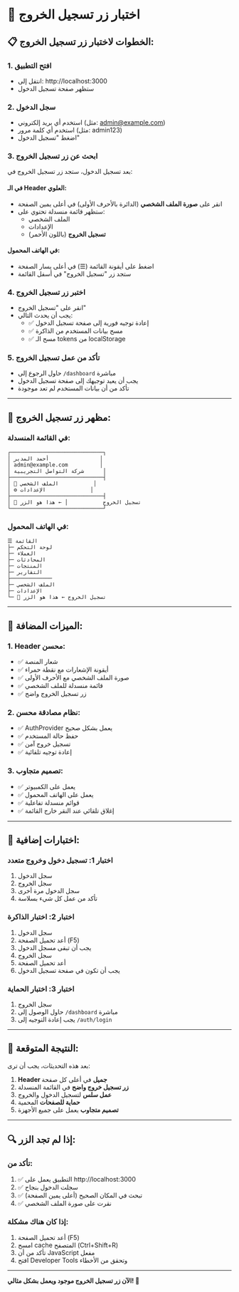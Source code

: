 # 🔐 اختبار زر تسجيل الخروج

## 📋 الخطوات لاختبار زر تسجيل الخروج:

### 1. **افتح التطبيق**
- انتقل إلى: http://localhost:3000
- ستظهر صفحة تسجيل الدخول

### 2. **سجل الدخول**
- استخدم أي بريد إلكتروني (مثل: admin@example.com)
- استخدم أي كلمة مرور (مثل: admin123)
- اضغط "تسجيل الدخول"

### 3. **ابحث عن زر تسجيل الخروج**
بعد تسجيل الدخول، ستجد زر تسجيل الخروج في:

#### **في الـ Header العلوي:**
- انقر على **صورة الملف الشخصي** (الدائرة بالأحرف الأولى) في أعلى يمين الصفحة
- ستظهر قائمة منسدلة تحتوي على:
  - الملف الشخصي
  - الإعدادات
  - **تسجيل الخروج** (باللون الأحمر)

#### **في الهاتف المحمول:**
- اضغط على أيقونة القائمة (☰) في أعلى يسار الصفحة
- ستجد زر "تسجيل الخروج" في أسفل القائمة

### 4. **اختبر زر تسجيل الخروج**
- انقر على "تسجيل الخروج"
- يجب أن يحدث التالي:
  - ✅ إعادة توجيه فورية إلى صفحة تسجيل الدخول
  - ✅ مسح بيانات المستخدم من الذاكرة
  - ✅ مسح الـ tokens من localStorage

### 5. **تأكد من عمل تسجيل الخروج**
- حاول الرجوع إلى `/dashboard` مباشرة
- يجب أن يعيد توجيهك إلى صفحة تسجيل الدخول
- تأكد من أن بيانات المستخدم لم تعد موجودة

---

## 🎨 **مظهر زر تسجيل الخروج:**

### **في القائمة المنسدلة:**
```
┌─────────────────────────────┐
│ أحمد المدير                │
│ admin@example.com          │
│ شركة التواصل التجريبية      │
├─────────────────────────────┤
│ 👤 الملف الشخصي           │
│ ⚙️ الإعدادات              │
├─────────────────────────────┤
│ 🚪 تسجيل الخروج           │ ← هذا هو الزر
└─────────────────────────────┘
```

### **في الهاتف المحمول:**
```
☰ القائمة
├─ لوحة التحكم
├─ العملاء
├─ المحادثات
├─ المنتجات
├─ التقارير
├─────────────
├─ الملف الشخصي
├─ الإعدادات
└─ 🚪 تسجيل الخروج ← هذا هو الزر
```

---

## 🔧 **الميزات المضافة:**

### **1. Header محسن:**
- ✅ شعار المنصة
- ✅ أيقونة الإشعارات مع نقطة حمراء
- ✅ صورة الملف الشخصي مع الأحرف الأولى
- ✅ قائمة منسدلة للملف الشخصي
- ✅ زر تسجيل الخروج واضح

### **2. نظام مصادقة محسن:**
- ✅ AuthProvider يعمل بشكل صحيح
- ✅ حفظ حالة المستخدم
- ✅ تسجيل خروج آمن
- ✅ إعادة توجيه تلقائية

### **3. تصميم متجاوب:**
- ✅ يعمل على الكمبيوتر
- ✅ يعمل على الهاتف المحمول
- ✅ قوائم منسدلة تفاعلية
- ✅ إغلاق تلقائي عند النقر خارج القائمة

---

## 🧪 **اختبارات إضافية:**

### **اختبار 1: تسجيل دخول وخروج متعدد**
1. سجل الدخول
2. سجل الخروج
3. سجل الدخول مرة أخرى
4. تأكد من عمل كل شيء بسلاسة

### **اختبار 2: اختبار الذاكرة**
1. سجل الدخول
2. أعد تحميل الصفحة (F5)
3. يجب أن تبقى مسجل الدخول
4. سجل الخروج
5. أعد تحميل الصفحة
6. يجب أن تكون في صفحة تسجيل الدخول

### **اختبار 3: اختبار الحماية**
1. سجل الخروج
2. حاول الوصول إلى `/dashboard` مباشرة
3. يجب إعادة التوجيه إلى `/auth/login`

---

## 🎯 **النتيجة المتوقعة:**

بعد هذه التحديثات، يجب أن ترى:

1. **Header جميل** في أعلى كل صفحة
2. **زر تسجيل خروج واضح** في القائمة المنسدلة
3. **عمل سلس** لتسجيل الدخول والخروج
4. **حماية للصفحات** المحمية
5. **تصميم متجاوب** يعمل على جميع الأجهزة

---

## 🔍 **إذا لم تجد الزر:**

### **تأكد من:**
1. ✅ التطبيق يعمل على http://localhost:3000
2. ✅ سجلت الدخول بنجاح
3. ✅ تبحث في المكان الصحيح (أعلى يمين الصفحة)
4. ✅ نقرت على صورة الملف الشخصي

### **إذا كان هناك مشكلة:**
1. أعد تحميل الصفحة (F5)
2. امسح cache المتصفح (Ctrl+Shift+R)
3. تأكد من أن JavaScript مفعل
4. افتح Developer Tools وتحقق من الأخطاء

---

**الآن زر تسجيل الخروج موجود ويعمل بشكل مثالي! 🎉**
